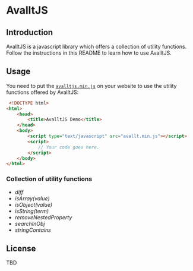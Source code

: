 # AvalltJS
## Introduction
AvalltJS is a javascript library which offers a collection of utility functions. Follow the instructions in this README to learn how to use AvalltJS.
## Usage
You need to put the [`avalltjs.min.js`](https://github.com/HalilBu/avallt.js/blob/master/avallt.min.js) on your website to use the utility functions offered by AvalltJS:
```html
 <!DOCTYPE html>
<html>
    <head>
        <title>AvalltJS Demo</title>
    </head>
    <body>
        <script type="text/javascript" src="avallt.min.js"></script>
        <script>
            // Your code goes here.
        </script>
    </body>
</html>
```
### Collection of utility functions
- *diff*
- *isArray(value)*
- *isObject(value)*
- *isString(term)*
- *removeNestedProperty*
- *searchInObj*
- *stringContains*

## License
TBD

